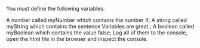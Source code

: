 You must define the following variables:

A number called myNumber which contains the number 4;
A string called myString which contains the sentence Variables are great.;
A boolean called myBoolean which contains the value false;
Log all of them to the console, open the html file in the browser and inspect the console.